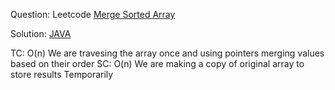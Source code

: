 Question: Leetcode [Merge Sorted Array](https://leetcode.com/explore/learn/card/fun-with-arrays/525/inserting-items-into-an-array/3253/)

Solution: [JAVA](../solutions/ques5.java)

TC: O(n) We are travesing the array once and using pointers merging values based on their order
SC: O(n) We are making a copy of original array to store results Temporarily